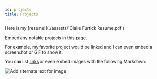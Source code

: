 ```yaml
---
id: projects
title: Projects
---
```


Here is my [resume!](./assests/'Claire Furtick Resume.pdf')

<a href="./assets/myresume.pdf" alt=""></a>

Embed any notable projects in this page.

For example, my favorite project would be linked and I can even embed
a screenshot or GIF to show it.

You can list [links](https://www.hashicorp.com/resources/test-driven-development-tdd-for-infrastructure)
or even embed images with the following Markdown:

![Add alternate text for image](./assets/rosemary.png)
